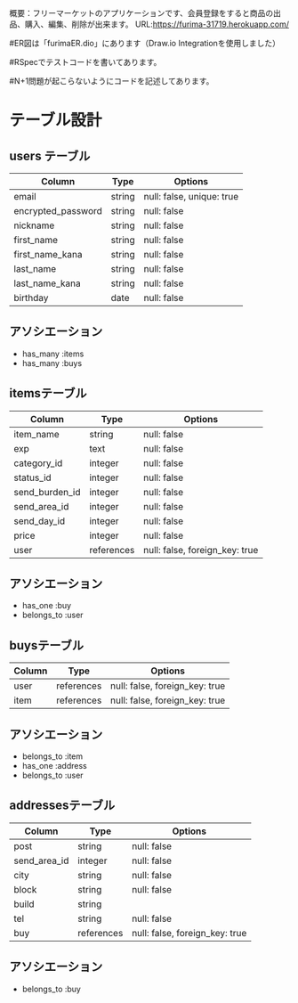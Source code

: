 概要：フリーマーケットのアプリケーションです、会員登録をすると商品の出品、購入、編集、削除が出来ます。
URL:https://furima-31719.herokuapp.com/

#ER図は「furimaER.dio」にあります（Draw.io Integrationを使用しました）

#RSpecでテストコードを書いてあります。

#N+1問題が起こらないようにコードを記述してあります。

# テーブル設計

## users テーブル
| Column             | Type   | Options                   |
| ------------------ | ------ | ------------------------- |
| email              | string | null: false, unique: true |
| encrypted_password | string | null: false               |
| nickname           | string | null: false               |
| first_name         | string | null: false               |
| first_name_kana    | string | null: false               |
| last_name          | string | null: false               |
| last_name_kana     | string | null: false               |
| birthday           | date   | null: false               |
## アソシエーション
* has_many :items
* has_many :buys

## itemsテーブル
| Column         | Type       | Options                        |
| -------------- | ---------- | ------------------------------ |
| item_name      | string     | null: false                    |
| exp            | text       | null: false                    |
| category_id    | integer    | null: false                    |
| status_id      | integer    | null: false                    |
| send_burden_id | integer    | null: false                    |
| send_area_id   | integer    | null: false                    |
| send_day_id    | integer    | null: false                    |
| price          | integer    | null: false                    |
| user           | references | null: false, foreign_key: true |
## アソシエーション
* has_one :buy
* belongs_to :user

## buysテーブル
| Column     | Type       | Options                        |
| ---------- | ---------- | ------------------------------ |
| user       | references | null: false, foreign_key: true |
| item       | references | null: false, foreign_key: true |
## アソシエーション
* belongs_to :item
* has_one :address
* belongs_to :user

## addressesテーブル
| Column       | Type       | Options                        |
| ------------ | ---------- | ------------------------------ |
| post         | string     | null: false                    |
| send_area_id | integer    | null: false                    |
| city         | string     | null: false                    |
| block        | string     | null: false                    |
| build        | string     |                                |
| tel          | string     | null: false                    |
| buy          | references | null: false, foreign_key: true |
## アソシエーション
* belongs_to :buy
